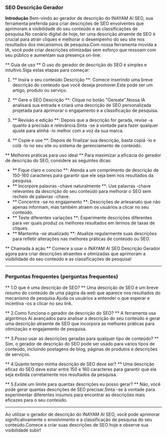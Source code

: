 ### SEO Descrição Gerador

**Introdução**
Bem-vindo ao gerador de descrição do INAYAM AI SEO, sua ferramenta preferida para criar descrições de SEO envolventes que aprimoram a visibilidade do seu conteúdo e as classificações de pesquisa.No cenário digital de hoje, ter uma descrição atraente de SEO é crucial para atrair cliques e melhorar o desempenho do seu site nos resultados dos mecanismos de pesquisa.Com nossa ferramenta movida a IA, você pode criar descrições otimizadas sem esforço que ressoam com seu público e aumentam sua presença on-line.

** Guia de uso **
O uso do gerador de descrição do SEO é simples e intuitivo.Siga estas etapas para começar:

1. ** Insira o seu conteúdo Descrição **: Comece inserindo uma breve descrição do conteúdo que você deseja promover.Este pode ser um artigo, produto ou serviço.

2. ** Gere o SEO Descrição **: Clique no botão "Gereate".Nossa IA analisará sua entrada e criará uma descrição de SEO personalizada projetada para aprimorar o engajamento e a classificação de pesquisa.

3. ** Revisão e edição **: Depois que a descrição for gerada, revise -a quanto à precisão e relevância.Sinta -se à vontade para fazer qualquer ajuste para alinhá -lo melhor com a voz da sua marca.

4. ** Copie e use **: Depois de finalizar sua descrição, basta copiá -lo e colá -lo no seu site ou sistema de gerenciamento de conteúdo.

** Melhores práticas para uso ideal **
Para maximizar a eficácia do gerador de descrição do SEO, considere as seguintes dicas:

- ** Fique claro e conciso **: Atenda a um comprimento de descrição de 150-160 caracteres para garantir que ele seja bem nos resultados da pesquisa.
- ** Incorpore palavras -chave naturalmente **: Use palavras -chave relevantes da descrição do seu conteúdo para melhorar o SEO sem recheio de palavras -chave.
- ** Concentre -se no engajamento **: Descrições de artesanato que não apenas informam, mas também atraem os usuários a clicar no seu conteúdo.
- ** Teste diferentes variações **: Experimente descrições diferentes para ver quais produz os melhores resultados em termos de taxas de cliques.
- ** Mantenha -se atualizado **: Atualize regularmente suas descrições para refletir alterações nas melhores práticas de conteúdo ou SEO.

** Chamada à ação **
Comece a usar o INAYAM AI SEO Descrição Gerador agora para criar descrições atraentes e otimizadas que aprimoram a visibilidade do seu conteúdo e as classificações de pesquisa!

----

### Perguntas frequentes (perguntas frequentes)

** 1.O que é uma descrição de SEO? **
Uma descrição de SEO é um breve resumo do conteúdo de uma página da web que aparece nos resultados do mecanismo de pesquisa.Ajuda os usuários a entender o que esperar e incentiva -os a clicar no seu link.

** 2.Como funciona o gerador de descrição do SEO? **
A ferramenta usa algoritmos AI avançados para analisar a descrição do seu conteúdo e gerar uma descrição atraente de SEO que incorpora as melhores práticas para otimização e engajamento de pesquisa.

** 3.Posso usar as descrições geradas para qualquer tipo de conteúdo? **
Sim, o gerador de descrição do SEO pode ser usado para vários tipos de conteúdo, incluindo postagens de blog, páginas de produtos e descrições de serviços.

** 4.Quanto tempo minha descrição de SEO deve ser? **
Uma descrição eficaz do SEO deve estar entre 150 e 160 caracteres para garantir que ela seja exibida corretamente nos resultados da pesquisa.

** 5.Existe um limite para quantas descrições eu posso gerar? **
Não, você pode gerar quantas descrições de SEO precisar.Sinta -se à vontade para experimentar diferentes insumos para encontrar as descrições mais eficazes para o seu conteúdo.

----

Ao utilizar o gerador de descrição do INAYAM AI SEO, você pode aprimorar significativamente o envolvimento e a classificação de pesquisa do seu conteúdo.Comece a criar suas descrições de SEO hoje e observe sua visibilidade subir!